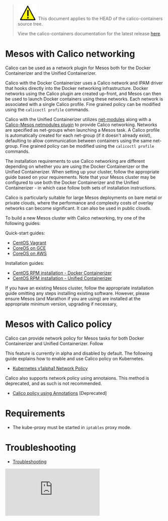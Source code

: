 <!--- master only -->
> ![warning](../images/warning.png) This document applies to the HEAD of the calico-containers source tree.
>
> View the calico-containers documentation for the latest release [here](https://github.com/projectcalico/calico-containers/blob/v0.17.0/README.md).
<!--- else
> You are viewing the calico-containers documentation for release **release**.
<!--- end of master only -->

# Mesos with Calico networking
Calico can be used as a network plugin for Mesos both for the Docker
Containerizer and the Unified Containerizer.

Calico with the Docker Containerizer uses a Calico network and IPAM 
driver that hooks directly into the Docker networking infrastructure.
Docker networks using the Calico plugin are created up-front, and Mesos 
can then be used to launch Docker containers using these networks.  Each
network is associated with a single Calico profile.  Fine grained policy
can be modified using the `calicoctl profile` commands.

Calico with the Unified Containerizer utilizes [net-modules](https://github.com/mesosphere/net-modules)
along with a [Calico-Mesos netmodules plugin](https://github.com/projectcalico/calico-mesos)
to provide Calico networking.  Networks are specified as net-groups when
launching a Mesos task.  A Calico profile is automatically created for 
each net-group (if it doesn't already exist), defaulting to allow 
communication between containers using the same net-group.  Fine grained
policy can be modified using the `calicoctl profile` commands.

The installation requirements to use Calico networking are different
depending on whether you are using the Docker Containerizer or the 
Unified Containerizer.  When setting up your cluster, follow the
appropriate guide based on your requirements.  Note that your Mesos
cluster may be configured to use both the Docker Containerizer and the
Unified Containerizer - in which case follow both sets of installation
instructions.

Calico is particularly suitable for large Mesos deployments on bare 
metal or private clouds, where the performance and complexity costs of 
overlay networks can become significant. It can also be used in public 
clouds.

To build a new Mesos cluster with Calico networking, try one of the
following guides:

Quick-start guides:
- [CentOS Vagrant](VagrantCentOS.md)
- [CoreOS on GCE](GCE.md)
- [CoreOS on AWS](AWS.md)

Installation guides:
- [CentOS RPM installation - Docker Containerizer](RPMInstallDocker.md)
- [CentOS RPM installation - Unified Containerizer](RPMInstallUnified.md)

If you have an existing Mesos cluster, follow the appropriate
installation guide omitting any steps installing existing software.
However, please ensure Mesos (and Marathon if you are using) are
installed at the appropriate minimum version, upgrading if necessary,

# Mesos with Calico policy
Calico can provide network policy for Mesos tasks for both Docker
Containerizer and Unified Containerizer.  Follow

This feature is currently in alpha and disabled by default.  The following guide explains how to enable and use Calico policy on Kubernetes. 
- [Kubernetes v1alpha1 Network Policy](NetworkPolicy.md)

Calico also supports network policy using annotaions.  This method is deprecated, and as such is not recommended.
- [Calico policy using Annotations](AnnotationPolicy.md) [Deprecated]

# Requirements
- The kube-proxy must be started in `iptables` proxy mode.

# Troubleshooting 
- [Troubleshooting](Troubleshooting.md)

[![Analytics](https://calico-ga-beacon.appspot.com/UA-52125893-3/calico-containers/docs/cni/kubernetes/README.md?pixel)](https://github.com/igrigorik/ga-beacon)

